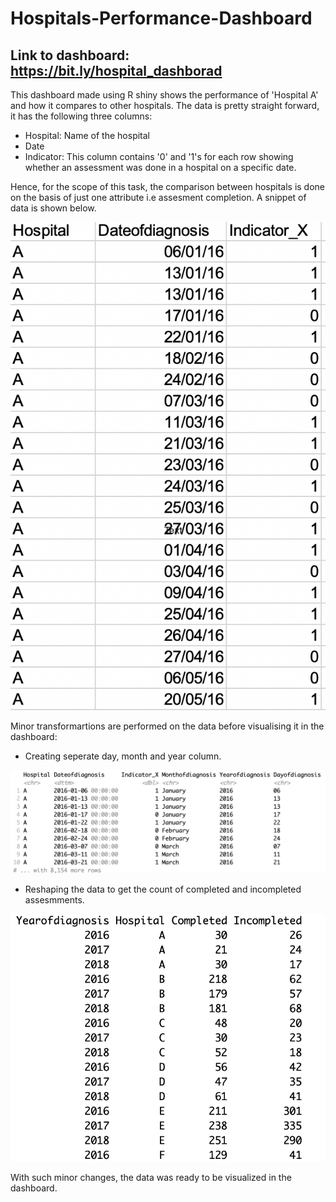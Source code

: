 # Hospitals-Performance-Dashboard

## Link to dashboard: https://bit.ly/hospital_dashborad


This dashboard made using R shiny shows the performance of 'Hospital A' and how it compares to other hospitals. The data is pretty straight forward, it has the following three columns:
* Hospital: Name of the hospital
* Date
* Indicator: This column contains '0' and '1's for each row showing whether an assessment was done in a hospital on a specific date.

Hence, for the scope of this task, the comparison between hospitals is done on the basis of just one attribute i.e assesment completion. A snippet of data is shown below.

![](images/data.png)




Minor transformartions are performed on the data before visualising it in the dashboard:

* Creating seperate day, month and year column.

![](images/column%20split.png)

* Reshaping the data to get the count of completed and incompleted assesmments.

![](images/reshaping.png)

With such minor changes, the data was ready to be visualized in the dashboard.

